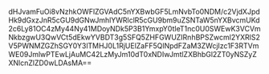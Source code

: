 dHJvamFuOi8vNzhkOWFlZGVAdC5nYXBwbGF5LmNvbTo0NDM/c2VjdXJpdHk9dGxzJnR5cGU9dGNwJmhlYWRlclR5cGU9bm9uZSNTaW5nYXBvcmUKd2c6Ly81OC4zMy44Ny41MDoyNDk5P3B1YmxpY0tleT1nc0U0SWEwK3VCVmNkbzgwU3QwVCt5dEkwYVBDT3g5SFQ5ZHFGWUZIRnhBPSZwcml2YXRlS2V5PWNMZGZhSGY0Y3lTMHJ0L1RjUElZaFF5QlNpdFZaM3ZWcjIzc1F3RTVmWE09JmlwPTEwLjAuMC42LzMyJm10dT0xNDIwJmtlZXBhbGl2ZT0yNSZyZXNlcnZlZD0wLDAsMA==
